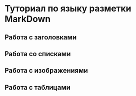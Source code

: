 # Туториал по языку разметки MarkDown

## Работа с заголовками


## Работа со списками

## Работа с изображениями


## Работа с таблицами